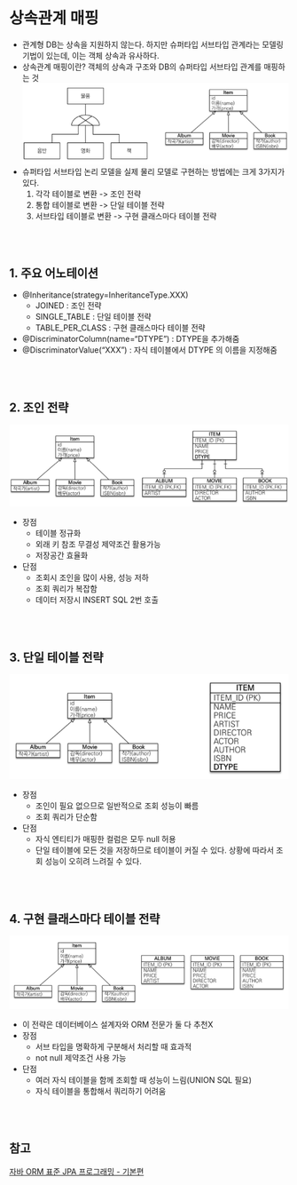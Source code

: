 # 상속관계 매핑
 * 관계형 DB는 상속을 지원하지 않는다. 하지만 슈퍼타입 서브타입 관계라는 모델링 기법이 있는데, 이는 객체 상속과 유사하다.
 * 상속관계 매핑이란? 객체의 상속과 구조와 DB의 슈퍼타입 서브타입 관계를 매핑하는 것   
    ![](imgs/inheritance-mapping/2021-12-30-21-18-29.png)    
 * 슈퍼타입 서브타입 논리 모델을 실제 물리 모델로 구현하는 방법에는 크게 3가지가 있다.
   1) 각각 테이블로 변환 -> 조인 전략
   2) 통합 테이블로 변환 -> 단일 테이블 전략
   3) 서브타입 테이블로 변환 -> 구현 클래스마다 테이블 전략


<br><br>



## 1. 주요 어노테이션
* @Inheritance(strategy=InheritanceType.XXX)
  * JOINED : 조인 전략
  * SINGLE_TABLE : 단일 테이블 전략
  * TABLE_PER_CLASS : 구현 클래스마다 테이블 전략
* @DiscriminatorColumn(name=“DTYPE”) : DTYPE을 추가해줌
* @DiscriminatorValue(“XXX”) : 자식 테이블에서 DTYPE 의 이름을 지정해줌



<br><br>


## 2. 조인 전략

![](imgs/inheritance-mapping/2021-12-30-22-09-04.png)

* 장점
  * 테이블 정규화
  * 외래 키 참조 무결성 제약조건 활용가능
  * 저장공간 효율화
* 단점
  * 조회시 조인을 많이 사용, 성능 저하
  * 조회 쿼리가 복잡함
  * 데이터 저장시 INSERT SQL 2번 호출


<br><br>


## 3. 단일 테이블 전략

![](imgs/inheritance-mapping/2021-12-30-22-10-45.png)

* 장점
  * 조인이 필요 없으므로 일반적으로 조회 성능이 빠름
  * 조회 쿼리가 단순함
* 단점
  * 자식 엔티티가 매핑한 컬럼은 모두 null 허용
  * 단일 테이블에 모든 것을 저장하므로 테이블이 커질 수 있다. 상황에 따라서 조회 성능이 오히려 느려질 수 있다.


<br><br>


## 4. 구현 클래스마다 테이블 전략

![](imgs/inheritance-mapping/2021-12-30-22-11-54.png)

* 이 전략은 데이터베이스 설계자와 ORM 전문가 둘 다 추천X
* 장점
  * 서브 타입을 명확하게 구분해서 처리할 때 효과적
  * not null 제약조건 사용 가능
* 단점
  * 여러 자식 테이블을 함께 조회할 때 성능이 느림(UNION SQL 필요)
  * 자식 테이블을 통합해서 쿼리하기 어려움


<br><br>


## 참고
[자바 ORM 표준 JPA 프로그래밍 - 기본편](https://www.inflearn.com/course/ORM-JPA-Basic)